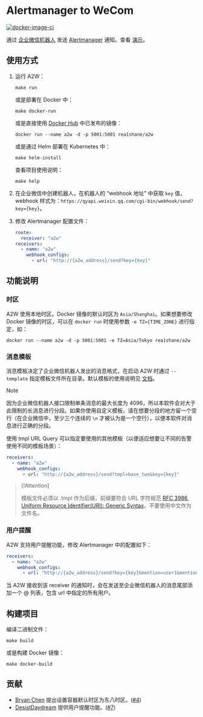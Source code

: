 # Alertmanager to WeCom

[![docker-image-ci](https://github.com/rea1shane/a2w/actions/workflows/docker-image-ci.yml/badge.svg)](https://github.com/rea1shane/a2w/actions/workflows/docker-image-ci.yml)

通过 [企业微信机器人](https://developer.work.weixin.qq.com/document/path/91770) 发送 [Alertmanager](https://github.com/prometheus/alertmanager) 通知。查看 [演示](https://github.com/rea1shane/a2w/tree/main/demo)。

## 使用方式

1. 运行 A2W：

   ```shell
   make run
   ```

   或是部署在 Docker 中：

   ```shell
   make docker-run
   ```

   或是直接使用 [Docker Hub](https://hub.docker.com/r/rea1shane/a2w) 中已发布的镜像：

   ```shell
   docker run --name a2w -d -p 5001:5001 rea1shane/a2w
   ```

   或是通过 Helm 部署在 Kubernetes 中：

   ```shell
   make helm-install
   ```

   查看项目使用说明：

   ```shell
   make help
   ```

1. 在企业微信中创建机器人，在机器人的 “webhook 地址” 中获取 `key` 值，webhook 样式为：`https://qyapi.weixin.qq.com/cgi-bin/webhook/send?key={key}`。
1. 修改 Alertmanager 配置文件：

   ```yaml
   route:
     receiver: "a2w"
   receivers:
     - name: "a2w"
       webhook_configs:
         - url: "http://{a2w_address}/send?key={key}"
   ```

## 功能说明

### 时区

A2W 使用本地时区。Docker 镜像的默认时区为 `Asia/Shanghai`。如果想要修改 Docker 镜像的时区，可以在 `docker run` 时使用参数 `-e TZ={TIME_ZONE}` 进行指定，如：

```shell
docker run --name a2w -d -p 5001:5001 -e TZ=Asia/Tokyo rea1shane/a2w
```

### 消息模板

消息模板决定了企业微信机器人发出的消息格式，在启动 A2W 时通过 `--template` 指定模板文件所在目录。默认模板的使用说明见 [文档](https://github.com/rea1shane/a2w/blob/main/templates/base.md)。

> [!NOTE]
>
> 因为企业微信机器人接口限制单条消息的最大长度为 4096，所以本软件会对大于此限制的长消息进行分段。如果你使用自定义模板，请在想要分段的地方留一个空行（在企业微信中，至少三个连续的 `\n` 才被认为是一个空行），以便本软件对消息进行正确的分段。

使用 tmpl URL Query 可以指定要使用的其他模板（以便适应想要让不同的告警使用不同的模板场景）：

```yaml
receivers:
  - name: "a2w"
    webhook_configs:
      - url: "http://{a2w_address}/send?tmpl=base_two&key={key}"
```

> [!Attention]
>
> 模板文件必须以 .tmpl 作为后缀，前缀要符合 URL 字符规范 [RFC 3986, Uniform Resource Identifier(URI): Generic Syntax](https://www.rfc-editor.org/rfc/rfc3986.html)。不要使用中文作为文件名。

### 用户提醒

A2W 支持用户提醒功能，修改 Alertmanager 中的配置如下：

```yaml
receivers:
  - name: "a2w"
    webhook_configs:
      - url: "http://{a2w_address}/send?key={key}&mention=user1&mention=user2"
```

当 A2W 接收到该 receiver 的通知时，会在发送至企业微信机器人的消息尾部添加一个 @ 列表，包含 url 中指定的所有用户。

## 构建项目

编译二进制文件：

```shell
make build
```

或是构建 Docker 镜像：

```shell
make docker-build
```

## 贡献

- [Bryan Chen](https://github.com/DesireWithin) 提出设置容器默认时区为东八时区。([#4](https://github.com/rea1shane/a2w/issues/4))
- [DesistDaydream](https://github.com/DesistDaydream) 提供用户提醒功能。([#7](https://github.com/rea1shane/a2w/pull/7))
